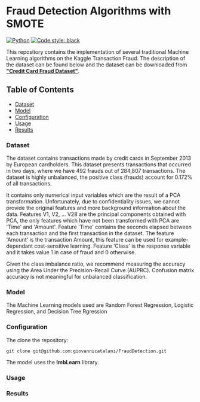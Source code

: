 # Fraud Detection Algorithms with SMOTE
[![Python](https://img.shields.io/badge/python-3.8-informational)](https://docs.python.org/3/)
[![Code style: black](https://img.shields.io/badge/code%20style-black-000000.svg)](https://github.com/psf/black)

This repository contains the implementation of several traditional Machine Learning algorithms on the Kaggle Transaction Fraud.
The description of the dataset can be found below and the dataset can be downloaded from [**"Credit Card Fraud Dataset"**](https://www.kaggle.com/datasets/mlg-ulb/creditcardfraud?resource=download). 

<!-- TABLE OF CONTENTS -->
## Table of Contents

* [Dataset](#dataset)
* [Model](#model)
* [Configuration](#configuration)
* [Usage](#usage)
* [Results](#usage)




### Dataset

The dataset contains transactions made by credit cards in September 2013 by European cardholders.
This dataset presents transactions that occurred in two days, where we have 492 frauds out of 284,807 transactions. The dataset is highly unbalanced, the positive class (frauds) account for 0.172% of all transactions.

It contains only numerical input variables which are the result of a PCA transformation. Unfortunately, due to confidentiality issues, we cannot provide the original features and more background information about the data. Features V1, V2, … V28 are the principal components obtained with PCA, the only features which have not been transformed with PCA are 'Time' and 'Amount'. Feature 'Time' contains the seconds elapsed between each transaction and the first transaction in the dataset. The feature 'Amount' is the transaction Amount, this feature can be used for example-dependant cost-sensitive learning. Feature 'Class' is the response variable and it takes value 1 in case of fraud and 0 otherwise.

Given the class imbalance ratio, we recommend measuring the accuracy using the Area Under the Precision-Recall Curve (AUPRC). Confusion matrix accuracy is not meaningful for unbalanced classification.

### Model

The Machine Learning models used are Random Forest Regression, Logistic Regression, and Decision Tree Rgression



### Configuration

The clone the repository:
```shell script
git clone git@github.com:giovannicatalani/FraudDetection.git
```
The model uses the **ImbLearn** library.


### Usage

### Results


